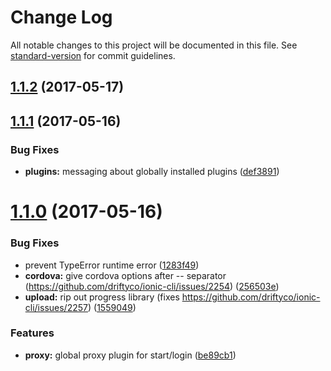 # Change Log

All notable changes to this project will be documented in this file.
See [standard-version](https://github.com/conventional-changelog/standard-version) for commit guidelines.

<a name="1.1.2"></a>
## [1.1.2](https://github.com/driftyco/ionic-cli/compare/@ionic/cli-utils@1.1.1...@ionic/cli-utils@1.1.2) (2017-05-17)




<a name="1.1.1"></a>
## [1.1.1](https://github.com/driftyco/ionic-cli/compare/@ionic/cli-utils@1.1.0...@ionic/cli-utils@1.1.1) (2017-05-16)


### Bug Fixes

* **plugins:** messaging about globally installed plugins ([def3891](https://github.com/driftyco/ionic-cli/commit/def3891))




<a name="1.1.0"></a>
# [1.1.0](https://github.com/driftyco/ionic-cli/compare/@ionic/cli-utils@1.0.0...@ionic/cli-utils@1.1.0) (2017-05-16)


### Bug Fixes

* prevent TypeError runtime error ([1283f49](https://github.com/driftyco/ionic-cli/commit/1283f49))
* **cordova:** give cordova options after -- separator (https://github.com/driftyco/ionic-cli/issues/2254) ([256503e](https://github.com/driftyco/ionic-cli/commit/256503e))
* **upload:** rip out progress library (fixes https://github.com/driftyco/ionic-cli/issues/2257) ([1559049](https://github.com/driftyco/ionic-cli/commit/1559049))


### Features

* **proxy:** global proxy plugin for start/login ([be89cb1](https://github.com/driftyco/ionic-cli/commit/be89cb1))
